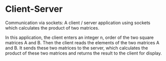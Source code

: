 # Client-Server
Communication via sockets: A client / server application using sockets which calculates the product of two matrices.

In this application, the client enters an integer n, order of the two square matrices A and B. 
Then the client reads the elements of the two matrices A and B. It sends these two matrices to the server, 
which calculates the product of these two matrices and returns the result to the client for display.
